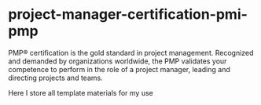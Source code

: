 # project-manager-certification-pmi-pmp
PMP® certification is the gold standard in project management. Recognized and demanded by organizations worldwide, the PMP validates your competence to perform in the role of a project manager, leading and directing projects and teams.

Here I store all template materials for my use